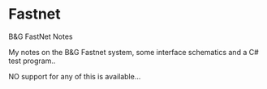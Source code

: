 # Fastnet
B&amp;G FastNet Notes 


My notes on the B&G Fastnet system, some interface schematics and a C# test program..

NO support for any of this is available...

